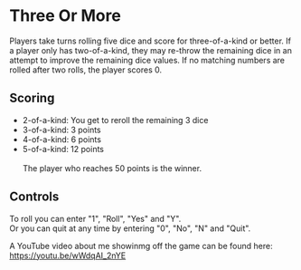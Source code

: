 # Three Or More
Players take turns rolling five dice and score for three-of-a-kind or better. If a player only has two-of-a-kind, they may re-throw the remaining dice in an attempt to improve the remaining dice values. If no matching numbers are rolled after two rolls, the player scores 0.

## Scoring
* 2-of-a-kind: You get to reroll the remaining 3 dice
* 3-of-a-kind: 3 points
* 4-of-a-kind: 6 points
* 5-of-a-kind: 12 points
<br><br>The player who reaches 50 points is the winner.

## Controls
To roll you can enter "1", "Roll", "Yes" and "Y".<br>
Or you can quit at any time by entering "0", "No", "N" and "Quit".

A YouTube video about me showinmg off the game can be found here: https://youtu.be/wWdqAI_2nYE
